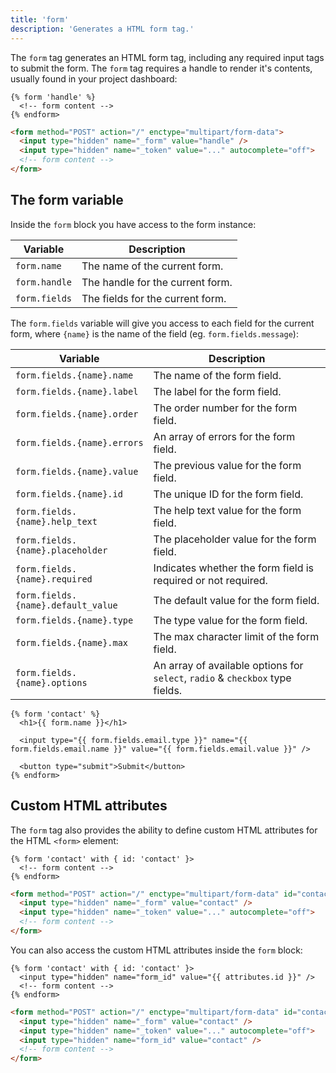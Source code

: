 ```yaml
---
title: 'form'
description: 'Generates a HTML form tag.'
---
```


The `form` tag generates an HTML form tag, including any required input tags to submit the form. The `form` tag requires a handle to render it's contents, usually found in your project dashboard:

```canvas
{% form 'handle' %}
  <!-- form content -->
{% endform>
```

```html {% filename="HTML Output">
<form method="POST" action="/" enctype="multipart/form-data">
  <input type="hidden" name="_form" value="handle" />
  <input type="hidden" name="_token" value="..." autocomplete="off">
  <!-- form content -->
</form>
```

## The form variable

Inside the `form` block you have access to the form instance:

Variable        | Description
--------------- | ------------------------------------------------------------
`form.name`     | The name of the current form.
`form.handle`   | The handle for the current form.
`form.fields`   | The fields for the current form.

The `form.fields` variable will give you access to each field for the current form, where `{name}` is the name of the field (eg. `form.fields.message`):

Variable                           | Description
---------------------------------- | -----------
`form.fields.{name}.name`          | The name of the form field.
`form.fields.{name}.label`         | The label for the form field.
`form.fields.{name}.order`         | The order number for the form field.
`form.fields.{name}.errors`        | An array of errors for the form field.
`form.fields.{name}.value`         | The previous value for the form field.
`form.fields.{name}.id`            | The unique ID for the form field.
`form.fields.{name}.help_text`     | The help text value for the form field.
`form.fields.{name}.placeholder`   | The placeholder value for the form field.
`form.fields.{name}.required`      | Indicates whether the form field is required or not required.
`form.fields.{name}.default_value` | The default value for the form field.
`form.fields.{name}.type`          | The type value for the form field.
`form.fields.{name}.max`           | The max character limit of the form field.
`form.fields.{name}.options`       | An array of available options for `select`, `radio` & `checkbox` type fields.

```canvas
{% form 'contact' %}
  <h1>{{ form.name }}</h1>

  <input type="{{ form.fields.email.type }}" name="{{ form.fields.email.name }}" value="{{ form.fields.email.value }}" />

  <button type="submit">Submit</button>
{% endform>
```

## Custom HTML attributes

The `form` tag also provides the ability to define custom HTML attributes for the HTML `<form>` element:

```canvas
{% form 'contact' with { id: 'contact' }>
  <!-- form content -->
{% endform>
```

```html {% filename="HTML Output">
<form method="POST" action="/" enctype="multipart/form-data" id="contact">
  <input type="hidden" name="_form" value="contact" />
  <input type="hidden" name="_token" value="..." autocomplete="off">
  <!-- form content -->
</form>
```

You can also access the custom HTML attributes inside the `form` block:

```canvas
{% form 'contact' with { id: 'contact' }>
  <input type="hidden" name="form_id" value="{{ attributes.id }}" />
  <!-- form content -->
{% endform>
```

```html {% filename="HTML Output">
<form method="POST" action="/" enctype="multipart/form-data" id="contact">
  <input type="hidden" name="_form" value="contact" />
  <input type="hidden" name="_token" value="..." autocomplete="off">
  <input type="hidden" name="form_id" value="contact" />
  <!-- form content -->
</form>
```
